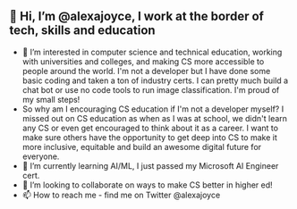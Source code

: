 ## 👋 Hi, I’m @alexajoyce, I work at the border of tech, skills and education
- 👀 I’m interested in computer science and technical education, working with universities and colleges, and making CS more accessible to people around the world. I'm not a developer but I have done some basic coding and taken a ton of industry certs. I can pretty much build a chat bot or use no code tools to run image classification. I'm proud of my small steps! 
- So why am I encouraging CS education if I'm not a developer myself? I missed out on CS education as when as I was at school, we didn't learn any CS or even get encouraged to think about it as a career. I want to make sure others have the opportunity to get deep into CS to make it more inclusive, equitable and build an awesome digital future for everyone.
- 🌱 I’m currently learning AI/ML, I just passed my Microsoft AI Engineer cert.
- 💞️ I’m looking to collaborate on ways to make CS better in higher ed!
- 📫 How to reach me - find me on Twitter @alexajoyce
 
<!---
alexajoyce/alexajoyce is a ✨ special ✨ repository because its `README.md` (this file) appears on your GitHub profile.
You can click the Preview link to take a look at your changes.
--->
